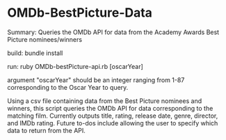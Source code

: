 OMDb-BestPicture-Data
=====================

Summary: Queries the OMDb API for data from the Academy Awards Best Picture nominees/winners

build:
    bundle install

run:
    ruby OMDb-bestPicture-api.rb [oscarYear]

argument "oscarYear" should be an integer ranging from 1-87 corresponding to the Oscar Year to query.

Using a csv file containing data from the Best Picture nominees and winners, this script queries the OMDb API for data corresponding to the matching film. Currently outputs title, rating, release date, genre, director, and IMDb rating. Future to-dos include allowing the user to specify which data to return from the API. 

